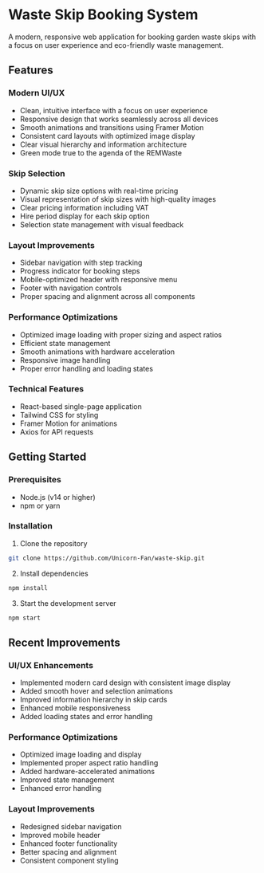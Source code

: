 # Waste Skip Booking System

A modern, responsive web application for booking garden waste skips with a focus on user experience and eco-friendly waste management.

## Features

### Modern UI/UX
- Clean, intuitive interface with a focus on user experience
- Responsive design that works seamlessly across all devices
- Smooth animations and transitions using Framer Motion
- Consistent card layouts with optimized image display
- Clear visual hierarchy and information architecture
- Green mode true to the agenda of the REMWaste

### Skip Selection
- Dynamic skip size options with real-time pricing
- Visual representation of skip sizes with high-quality images
- Clear pricing information including VAT
- Hire period display for each skip option
- Selection state management with visual feedback

### Layout Improvements
- Sidebar navigation with step tracking
- Progress indicator for booking steps
- Mobile-optimized header with responsive menu
- Footer with navigation controls
- Proper spacing and alignment across all components

### Performance Optimizations
- Optimized image loading with proper sizing and aspect ratios
- Efficient state management
- Smooth animations with hardware acceleration
- Responsive image handling
- Proper error handling and loading states

### Technical Features
- React-based single-page application
- Tailwind CSS for styling
- Framer Motion for animations
- Axios for API requests

## Getting Started

### Prerequisites
- Node.js (v14 or higher)
- npm or yarn

### Installation
1. Clone the repository
```bash
git clone https://github.com/Unicorn-Fan/waste-skip.git
```

2. Install dependencies
```bash
npm install
```

3. Start the development server
```bash
npm start
```


## Recent Improvements

### UI/UX Enhancements
- Implemented modern card design with consistent image display
- Added smooth hover and selection animations
- Improved information hierarchy in skip cards
- Enhanced mobile responsiveness
- Added loading states and error handling

### Performance Optimizations
- Optimized image loading and display
- Implemented proper aspect ratio handling
- Added hardware-accelerated animations
- Improved state management
- Enhanced error handling

### Layout Improvements
- Redesigned sidebar navigation
- Improved mobile header
- Enhanced footer functionality
- Better spacing and alignment
- Consistent component styling


